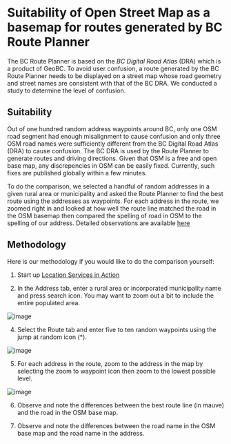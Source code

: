 # Suitability of Open Street Map as a basemap for routes generated by BC Route Planner

The BC Route Planner is based on the *BC Digital Road Atlas* (DRA) which is a product of GeoBC. To avoid user confusion, a route generated by the BC Route Planner needs to be displayed on a street map whose road geometry and street names are consistent with that of the BC DRA. We conducted a study to determine the level of confusion.

## Suitability

Out of one hundred random address waypoints around BC, only one OSM road segment had enough misalignment to cause confusion and only three OSM road names were sufficiently different from the BC Digital Road Atlas (DRA) to cause confusion. The BC DRA is used by the Route Planner to generate routes and driving directions. Given that OSM is a free and open base map, any discrepencies in OSM can be easily fixed. Currently, such fixes are published globally within a few minutes.

To do the comparison, we selected a handful of random addresses in a given rural area or municipality and asked the Route Planner to find the best route using the addresses as waypoints. For each address in the route, we zoomed right in and looked at how well the route line matched the road in the OSM basemap then compared the spelling of road in OSM to the spelling of our address. Detailed observations are available [here](https://github.com/bcgov/ols-geocoder/blob/gh-pages/itn-osm-comparison.csv)

## Methodology

Here is our methodology if you would like to do the comparison yourself:

1. Start up [Location Services in Action](https://bcgov.github.io/ols-devkit/ols-demo/index.html)

2. In the Address tab, enter a rural area or incorporated municipality name and press search icon. You may want to zoom out a bit to include the entire populated area.

![image](https://user-images.githubusercontent.com/11318574/96354333-6753ab80-108a-11eb-90ed-de3d236c8caa.png)


4. Select the Route tab and enter five to ten random waypoints using the jump at random icon (*).

![image](https://user-images.githubusercontent.com/11318574/96354368-d3ceaa80-108a-11eb-890d-9956cf12de2a.png)

5. For each address in the route, zoom to the address in the map by selecting the zoom to waypoint icon then zoom to the lowest possible level.

![image](https://user-images.githubusercontent.com/11318574/96354411-2dcf7000-108b-11eb-85bd-cdf23ad80460.png)


6.  Observe and note the differences between the best route line (in mauve) and the road in the OSM base map.

7. Observe and note the differences between the road name in the OSM base map and the road name in the address.

